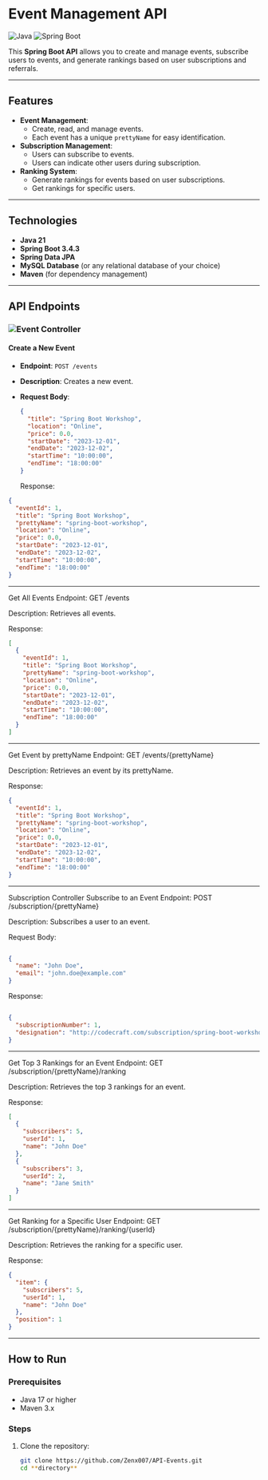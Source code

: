 # Event Management API

![Java](https://img.shields.io/badge/Java-ED8B00?style=for-the-badge&logo=openjdk&logoColor=white)
![Spring Boot](https://img.shields.io/badge/Spring_Boot-6DB33F?style=for-the-badge&logo=spring&logoColor=white)

This **Spring Boot API** allows you to create and manage events, subscribe users to events, and generate rankings based on user subscriptions and referrals.

---

## Features

- **Event Management**:
  - Create, read, and manage events.
  - Each event has a unique `prettyName` for easy identification.
- **Subscription Management**:
  - Users can subscribe to events.
  - Users can indicate other users during subscription.
- **Ranking System**:
  - Generate rankings for events based on user subscriptions.
  - Get rankings for specific users.

---

## Technologies

- **Java 21**
- **Spring Boot 3.4.3**
- **Spring Data JPA**
- **MySQL Database** (or any relational database of your choice)
- **Maven** (for dependency management)

---

## API Endpoints

### ![Event Controller](https://img.shields.io/badge/Event_Controller-0078D4?style=for-the-badge&logo=java&logoColor=white)

#### Create a New Event
- **Endpoint**: `POST /events`
- **Description**: Creates a new event.
- **Request Body**:
  ```json
  {
    "title": "Spring Boot Workshop",
    "location": "Online",
    "price": 0.0,
    "startDate": "2023-12-01",
    "endDate": "2023-12-02",
    "startTime": "10:00:00",
    "endTime": "18:00:00"
  }
  ```



  Response:

```json
{
  "eventId": 1,
  "title": "Spring Boot Workshop",
  "prettyName": "spring-boot-workshop",
  "location": "Online",
  "price": 0.0,
  "startDate": "2023-12-01",
  "endDate": "2023-12-02",
  "startTime": "10:00:00",
  "endTime": "18:00:00"
}

```
---

Get All Events
Endpoint: GET /events

Description: Retrieves all events.

Response:

```json
[
  {
    "eventId": 1,
    "title": "Spring Boot Workshop",
    "prettyName": "spring-boot-workshop",
    "location": "Online",
    "price": 0.0,
    "startDate": "2023-12-01",
    "endDate": "2023-12-02",
    "startTime": "10:00:00",
    "endTime": "18:00:00"
  }
]

```
---

Get Event by prettyName
Endpoint: GET /events/{prettyName}

Description: Retrieves an event by its prettyName.

Response:

```json
{
  "eventId": 1,
  "title": "Spring Boot Workshop",
  "prettyName": "spring-boot-workshop",
  "location": "Online",
  "price": 0.0,
  "startDate": "2023-12-01",
  "endDate": "2023-12-02",
  "startTime": "10:00:00",
  "endTime": "18:00:00"
}

```
---

Subscription Controller
Subscribe to an Event
Endpoint: POST /subscription/{prettyName}

Description: Subscribes a user to an event.

Request Body:

```json

{
  "name": "John Doe",
  "email": "john.doe@example.com"
}

```
Response:

```json

{
  "subscriptionNumber": 1,
  "designation": "http://codecraft.com/subscription/spring-boot-workshop/1"
}
```
---

Get Top 3 Rankings for an Event
Endpoint: GET /subscription/{prettyName}/ranking

Description: Retrieves the top 3 rankings for an event.

Response:

```json
[
  {
    "subscribers": 5,
    "userId": 1,
    "name": "John Doe"
  },
  {
    "subscribers": 3,
    "userId": 2,
    "name": "Jane Smith"
  }
]

```

---

Get Ranking for a Specific User
Endpoint: GET /subscription/{prettyName}/ranking/{userId}

Description: Retrieves the ranking for a specific user.

Response:

```json
{
  "item": {
    "subscribers": 5,
    "userId": 1,
    "name": "John Doe"
  },
  "position": 1
}
```
---
## How to Run

### Prerequisites
- Java 17 or higher
- Maven 3.x

### Steps
1. Clone the repository:
   ```bash
   git clone https://github.com/Zenx007/API-Events.git
   cd **directory**
